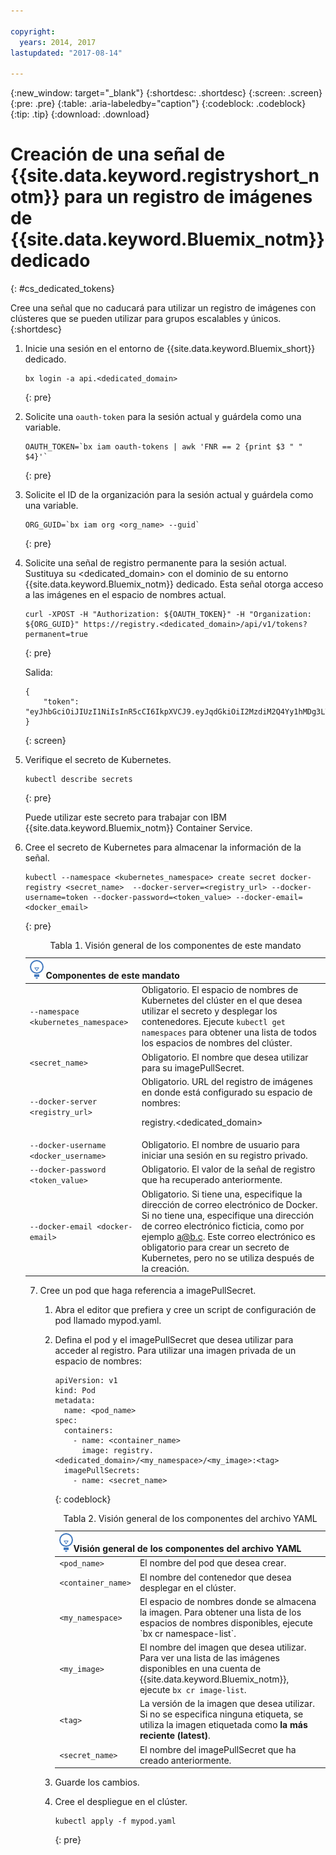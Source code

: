 ```yaml
---

copyright:
  years: 2014, 2017
lastupdated: "2017-08-14"

---
```


{:new_window: target="_blank"}
{:shortdesc: .shortdesc}
{:screen: .screen}
{:pre: .pre}
{:table: .aria-labeledby="caption"}
{:codeblock: .codeblock}
{:tip: .tip} 
{:download: .download}


# Creación de una señal de {{site.data.keyword.registryshort_notm}} para un registro de imágenes de {{site.data.keyword.Bluemix_notm}} dedicado
{: #cs_dedicated_tokens}

Cree una señal que no caducará para utilizar un registro de imágenes con clústeres que se pueden utilizar para grupos escalables y únicos.
{:shortdesc}

1.  Inicie una sesión en el entorno de {{site.data.keyword.Bluemix_short}} dedicado. 

    ```
    bx login -a api.<dedicated_domain>
    ```
    {: pre}

2.  Solicite una `oauth-token` para la sesión actual y guárdela como una variable.

    ```
    OAUTH_TOKEN=`bx iam oauth-tokens | awk 'FNR == 2 {print $3 " " $4}'`
    ```
    {: pre}

3.  Solicite el ID de la organización para la sesión actual y guárdela como una variable.

    ```
    ORG_GUID=`bx iam org <org_name> --guid`
    ```
    {: pre}

4.  Solicite una señal de registro permanente para la sesión actual. Sustituya su <dedicated_domain> con el dominio de su entorno {{site.data.keyword.Bluemix_notm}} dedicado. Esta señal otorga acceso a las imágenes en el espacio de nombres actual.

    ```
    curl -XPOST -H "Authorization: ${OAUTH_TOKEN}" -H "Organization: ${ORG_GUID}" https://registry.<dedicated_domain>/api/v1/tokens?permanent=true
    ```
    {: pre}

    Salida:

    ```
    {
        "token": "eyJhbGciOiJIUzI1NiIsInR5cCI6IkpXVCJ9.eyJqdGkiOiI2MzdiM2Q4Yy1hMDg3LTVhZjktYTYzNi0xNmU3ZWZjNzA5NjciLCJpc3MiOiJyZWdpc3RyeS5jZnNkZWRpY2F0ZWQxLnVzLXNvdXRoLmJsdWVtaXgubmV0"
    }
    ```
    {: screen}

5.  Verifique el secreto de Kubernetes.

    ```
    kubectl describe secrets
    ```
    {: pre}

    Puede utilizar este secreto para trabajar con IBM {{site.data.keyword.Bluemix_notm}} Container Service. 

6.  Cree el secreto de Kubernetes para almacenar la información de la señal.

    ```
    kubectl --namespace <kubernetes_namespace> create secret docker-registry <secret_name>  --docker-server=<registry_url> --docker-username=token --docker-password=<token_value> --docker-email=<docker_email>
    ```
    {: pre}
    
    <table>
    <caption>Tabla 1. Visión general de los componentes de este mandato</caption>
    <thead>
    <th colspan=2><img src="images/idea.png"/> Componentes de este mandato</th>
    </thead>
    <tbody>
    <tr>
    <td><code>--namespace &lt;kubernetes_namespace&gt;</code></td>
    <td>Obligatorio. El espacio de nombres de Kubernetes del clúster en el que desea utilizar el secreto y desplegar los contenedores. Ejecute <code>kubectl get namespaces</code> para obtener una lista de todos los espacios de nombres del clúster.</td> 
    </tr>
    <tr>
    <td><code>&lt;secret_name&gt;</code></td>
    <td>Obligatorio. El nombre que desea utilizar para su imagePullSecret.</td> 
    </tr>
    <tr>
    <td><code>--docker-server &lt;registry_url&gt;</code></td>
    <td>Obligatorio. URL del registro de imágenes en donde está configurado su espacio de nombres:
registry.&lt;dedicated_domain&gt;</li></ul></td> 
    </tr>
    <tr>
    <td><code>--docker-username &lt;docker_username&gt;</code></td>
    <td>Obligatorio. El nombre de usuario para iniciar una sesión en su registro privado.</td> 
    </tr>
    <tr>
    <td><code>--docker-password &lt;token_value&gt;</code></td>
    <td>Obligatorio. El valor de la señal de registro que ha recuperado anteriormente.</td> 
    </tr>
    <tr>
    <td><code>--docker-email &lt;docker-email&gt;</code></td>
    <td>Obligatorio. Si tiene una, especifique la dirección de correo electrónico de Docker. Si no tiene una, especifique una dirección de correo electrónico ficticia, como por ejemplo a@b.c. Este correo electrónico es obligatorio para crear un secreto de Kubernetes, pero no se utiliza después de la creación.</td> 
    </tr>
    </tbody></table>

7.  Cree un pod que haga referencia a imagePullSecret.

    1.  Abra el editor que prefiera y cree un script de configuración de pod llamado mypod.yaml. 
    2.  Defina el pod y el imagePullSecret que desea utilizar para acceder al registro. Para utilizar una imagen privada de un espacio de nombres:

        ```
        apiVersion: v1
        kind: Pod
        metadata:
          name: <pod_name>
        spec:
          containers:
            - name: <container_name>
              image: registry.<dedicated_domain>/<my_namespace>/<my_image>:<tag>
          imagePullSecrets:
            - name: <secret_name>
        ```
        {: codeblock}

        <table>
        <caption>Tabla 2. Visión general de los componentes del archivo YAML</caption>
        <thead>
        <th colspan=2><img src="images/idea.png"/>Visión general de los componentes del archivo YAML</th>
        </thead>
        <tbody>
        <tr>
        <td><code>&lt;pod_name&gt;</code></td>
        <td>El nombre del pod que desea crear.</td> 
        </tr>
        <tr>
        <td><code>&lt;container_name&gt;</code></td>
        <td>El nombre del contenedor que desea desplegar en el clúster.</td> 
        </tr>
        <tr>
        <td><code>&lt;my_namespace&gt;</code></td>
        <td>El espacio de nombres donde se almacena la imagen. Para obtener una lista de los espacios de nombres disponibles, ejecute `bx cr namespace-list`.</td> 
        </tr>
        <td><code>&lt;my_image&gt;</code></td>
        <td>El nombre del imagen que desea utilizar. Para ver una lista de las imágenes disponibles en una cuenta de {{site.data.keyword.Bluemix_notm}}, ejecute <code>bx cr image-list</code>.</td> 
        </tr>
        <tr>
        <td><code>&lt;tag&gt;</code></td>
        <td>La versión de la imagen que desea utilizar. Si no se especifica ninguna etiqueta, se utiliza la imagen etiquetada como <strong>la más reciente (latest)</strong>.</td> 
        </tr>
        <tr>
        <td><code>&lt;secret_name&gt;</code></td>
        <td>El nombre del imagePullSecret que ha creado anteriormente.</td> 
        </tr>
        </tbody></table>

    3.  Guarde los cambios.

    4.  Cree el despliegue en el clúster.

          ```
          kubectl apply -f mypod.yaml
          ```
          {: pre}



